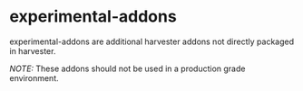 # experimental-addons

experimental-addons are additional harvester addons not directly packaged in harvester.

*NOTE:* These addons should not be used in a production grade environment.